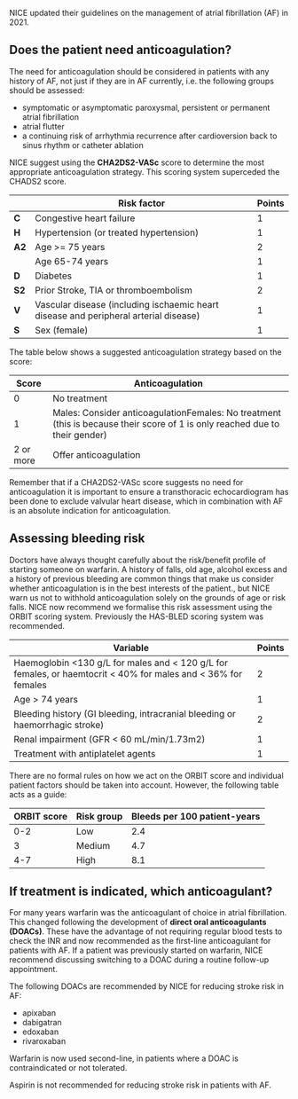 NICE updated their guidelines on the management of atrial fibrillation (AF) in 2021\.   
  
Does the patient need anticoagulation?
--------------------------------------

  
The need for anticoagulation should be considered in patients with any history of AF, not just if they are in AF currently, i.e. the following groups should be assessed:  
* symptomatic or asymptomatic paroxysmal, persistent or permanent atrial fibrillation
* atrial flutter
* a continuing risk of arrhythmia recurrence after cardioversion back to sinus rhythm or catheter ablation

  
NICE suggest using the **CHA2DS2\-VASc** score to determine the most appropriate anticoagulation strategy. This scoring system superceded the CHADS2 score.  
  


|  | Risk factor | Points |
| --- | --- | --- |
| **C** | Congestive heart failure | 1 |
| **H** | Hypertension (or treated hypertension) | 1 |
| **A2** | Age \>\= 75 years | 2 |
|  | Age 65\-74 years | 1 |
| **D** | Diabetes | 1 |
| **S2** | Prior Stroke, TIA or thromboembolism | 2 |
| **V** | Vascular disease (including ischaemic heart disease and peripheral arterial disease) | 1 |
| **S** | Sex (female) | 1 |

  
The table below shows a suggested anticoagulation strategy based on the score:  
  


| Score | Anticoagulation |
| --- | --- |
| 0 | No treatment |
| 1 | Males: Consider anticoagulationFemales: No treatment (this is because their score of 1 is only reached due to their gender) |
| 2 or more | Offer anticoagulation |

  
Remember that if a CHA2DS2\-VASc score suggests no need for anticoagulation it is important to ensure a transthoracic echocardiogram has been done to exclude valvular heart disease, which in combination with AF is an absolute indication for anticoagulation.  
  
  
Assessing bleeding risk
-----------------------

  
Doctors have always thought carefully about the risk/benefit profile of starting someone on warfarin. A history of falls, old age, alcohol excess and a history of previous bleeding are common things that make us consider whether anticoagulation is in the best interests of the patient., but NICE warn us not to withhold anticoagulation solely on the grounds of age or risk falls. NICE now recommend we formalise this risk assessment using the ORBIT scoring system. Previously the HAS\-BLED scoring system was recommended.  
  


| Variable | Points |
| --- | --- |
| Haemoglobin \<130 g/L for males and \< 120 g/L for females, or haemtocrit \< 40% for males and \< 36% for females | 2 |
| Age \> 74 years | 1 |
| Bleeding history (GI bleeding, intracranial bleeding or haemorrhagic stroke) | 2 |
| Renal impairment (GFR \< 60 mL/min/1\.73m2) | 1 |
| Treatment with antiplatelet agents | 1 |

  
There are no formal rules on how we act on the ORBIT score and individual patient factors should be taken into account. However, the following table acts as a guide:   
  


| ORBIT score | Risk group | Bleeds per 100 patient\-years |
| --- | --- | --- |
| 0\-2 | Low | 2\.4 |
| 3 | Medium | 4\.7 |
| 4\-7 | High | 8\.1 |

  
  
If treatment is indicated, which anticoagulant?
-----------------------------------------------

  
For many years warfarin was the anticoagulant of choice in atrial fibrillation. This changed following the development of **direct oral anticoagulants (DOACs)**. These have the advantage of not requiring regular blood tests to check the INR and now recommended as the first\-line anticoagulant for patients with AF. If a patient was previously started on warfarin, NICE recommend discussing switching to a DOAC during a routine follow\-up appointment.  
  
The following DOACs are recommended by NICE for reducing stroke risk in AF:  
* apixaban
* dabigatran
* edoxaban
* rivaroxaban

  
Warfarin is now used second\-line, in patients where a DOAC is contraindicated or not tolerated.  
  
Aspirin is not recommended for reducing stroke risk in patients with AF.